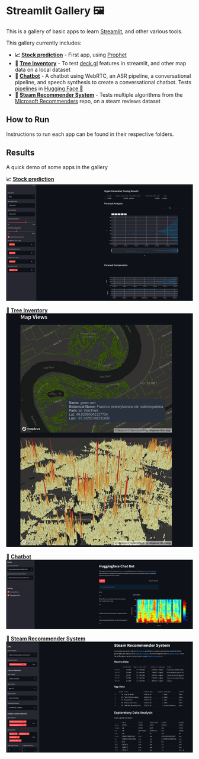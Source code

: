 # Streamlit Gallery 🖼️

This is a gallery of basic apps to learn [Streamlit](https://streamlit.io/), and other various tools.

This gallery currently includes:

- **📈 [Stock prediction](stockpred/)** - First app, using [Prophet](https://facebook.github.io/prophet/)
- **🌳 [Tree Inventory](trees/)** - To test [deck.gl](https://deck.gl/) features in streamlit, and other map data on a local dataset
- **🤖 [Chatbot](chatbot/)** - A chatbot using WebRTC, an ASR pipeline, a conversational pipeline, and speech synthesis to create a conversational chatbot. Tests [pipelines](https://huggingface.co/docs/transformers/main_classes/pipelines) in [Hugging Face 🤗](https://huggingface.co/docs/transformers/main_classes/pipelines)
- **🥇 [Steam Recommender System](recsys/)** - Tests multiple algorithms from the [Microsoft Recommenders](https://github.com/microsoft/recommenders) repo, on a steam reviews dataset

## How to Run

Instructions to run each app can be found in their respective folders.

## Results

A quick demo of some apps in the gallery

**📈 [Stock prediction](stockpred/)**
![Hyper Parameter Tuning](stockpred/assets/hyper-parameter-tuning.png)

**🌳 [Tree Inventory](trees/)**
![Deck.gl Maps](trees/assets/deckgl.png)

**🤖 [Chatbot](chatbot/)**
![Chatbot Preview](chatbot/assets/chatbot-demo.png)

**🥇 [Steam Recommender System](recsys/)**
![Overview & Introduction](recsys/assets/overview.png)

